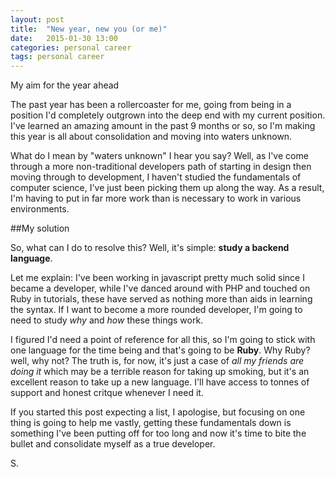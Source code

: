 ```yaml
---
layout: post
title:  "New year, new you (or me)"
date:   2015-01-30 13:00
categories: personal career
tags: personal career
---
```

<p class="post__excerpt">My aim for the year ahead</p>

<section>

The past year has been a rollercoaster for me, going from being in a position I'd completely outgrown into the deep end with my current position. I've learned an amazing amount in the past 9 months or so, so I'm making this year is all about consolidation and moving into waters unknown.

What do I mean by "waters unknown" I hear you say? Well, as I've come through a more non-traditional developers path of starting in design then moving through to development, I haven't studied the fundamentals of computer science, I've just been picking them up along the way. As a result, I'm having to put in far more work than is necessary to work in various environments.

##My solution

So, what can I do to resolve this? Well, it's simple: **study a backend language**.

Let me explain: I've been working in javascript pretty much solid since I became a developer, while I've danced around with PHP and touched on Ruby in tutorials, these have served as nothing more than aids in learning the syntax. If I want to become a more rounded developer, I'm going to need to study <em>why</em> and <em>how</em> these things work.

I figured I'd need a point of reference for all this, so I'm going to stick with one language for the time being and that's going to be **Ruby**. Why Ruby? well, why not? The truth is, for now, it's just a case of <em>all my friends are doing it</em> which may be a terrible reason for taking up smoking, but it's an excellent reason to take up a new language. I'll have access to tonnes of support and honest critque whenever I need it.

If you started this post expecting a list, I apologise, but focusing on one thing is going to help me vastly, getting these fundamentals down is something I've been putting off for too long and now it's time to bite the bullet and consolidate myself as a true developer.

</section>


<p class="post__signature">S.</p>



